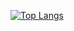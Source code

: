 [![Top Langs](https://github-readme-stats.vercel.app/api/top-langs/?username=E-dmp
)](https://github.com/anuraghazra/github-readme-stats)


